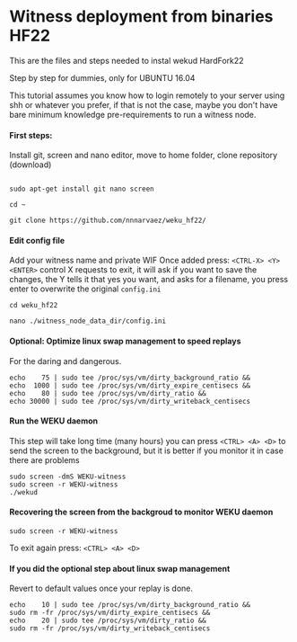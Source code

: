 # Witness deployment from binaries HF22
This are the files and steps needed to instal wekud HardFork22

Step by step for dummies, only for UBUNTU 16.04

This tutorial assumes you know how to login remotely to your server using shh or whatever you prefer, if that is not the case, maybe you don't have bare minimum knowledge pre-requirements to run a witness node.



#### First steps: 
Install git, screen and nano editor, move to home folder, clone repository (download)
```

sudo apt-get install git nano screen

cd ~

git clone https://github.com/nnnarvaez/weku_hf22/ 

```

#### Edit config file
Add your witness name and private WIF
Once added press: `<CTRL-X> <Y> <ENTER>`
control X requests to exit, it will ask if you want to save the changes, the Y tells it that yes you want, and asks for a filename, you press enter to overwrite the original `config.ini`

```
cd weku_hf22

nano ./witness_node_data_dir/config.ini

```

#### Optional: Optimize linux swap management to speed replays
For the daring and dangerous.
```
echo    75 | sudo tee /proc/sys/vm/dirty_background_ratio &&
echo  1000 | sudo tee /proc/sys/vm/dirty_expire_centisecs &&
echo    80 | sudo tee /proc/sys/vm/dirty_ratio &&
echo 30000 | sudo tee /proc/sys/vm/dirty_writeback_centisecs
``` 

#### Run the WEKU daemon 
This step will take long time (many hours) you can press `<CTRL> <A> <D>` to send the screen to the background, but it is better if you monitor it in case there are problems

```
sudo screen -dmS WEKU-witness
sudo screen -r WEKU-witness
./wekud
```

#### Recovering the screen from the backgroud to monitor WEKU daemon

```
sudo screen -r WEKU-witness
```` 

To exit again press: `<CTRL> <A> <D>`

#### If you did the optional step about linux swap management
Revert to default values once your replay is done. 

```
echo    10 | sudo tee /proc/sys/vm/dirty_background_ratio &&
sudo rm -fr /proc/sys/vm/dirty_expire_centisecs &&
echo    20 | sudo tee /proc/sys/vm/dirty_ratio &&
sudo rm -fr /proc/sys/vm/dirty_writeback_centisecs 
```
